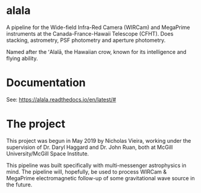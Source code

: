 # alala
A pipeline for the Wide-field Infra-Red Camera (WIRCam) and MegaPrime instruments at the Canada-France-Hawaii Telescope (CFHT). Does stacking, astrometry, PSF photometry and aperture photometry. 

Named after the ʻAlalā, the Hawaiian crow, known for its intelligence and flying ability.

# Documentation
See: https://alala.readthedocs.io/en/latest/#

# The project
This project was begun in May 2019 by Nicholas Vieira, working under the supervision of Dr. Daryl Haggard and Dr. John Ruan, both at McGill University/McGill Space Institute. 

This pipeline was built specifically with multi-messenger astrophysics in mind. The pipeline will, hopefully, be used to process WIRCam & MegaPrime electromagnetic follow-up of some gravitational wave source in the future. 

